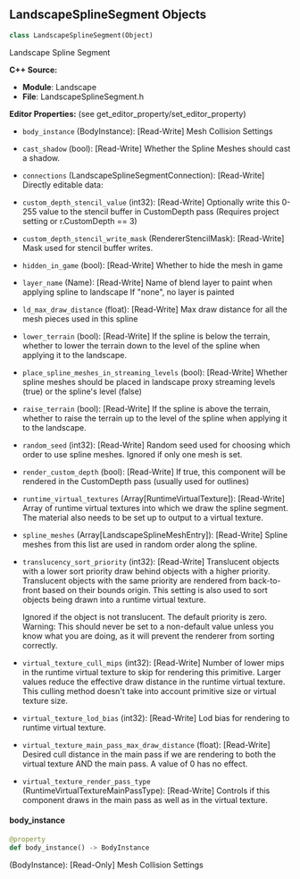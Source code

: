 ## LandscapeSplineSegment Objects

```python
class LandscapeSplineSegment(Object)
```

Landscape Spline Segment

**C++ Source:**

- **Module**: Landscape
- **File**: LandscapeSplineSegment.h

**Editor Properties:** (see get_editor_property/set_editor_property)

- ``body_instance`` (BodyInstance):  [Read-Write] Mesh Collision Settings
- ``cast_shadow`` (bool):  [Read-Write] Whether the Spline Meshes should cast a shadow.
- ``connections`` (LandscapeSplineSegmentConnection):  [Read-Write] Directly editable data:
- ``custom_depth_stencil_value`` (int32):  [Read-Write] Optionally write this 0-255 value to the stencil buffer in CustomDepth pass (Requires project setting or r.CustomDepth == 3)
- ``custom_depth_stencil_write_mask`` (RendererStencilMask):  [Read-Write] Mask used for stencil buffer writes.
- ``hidden_in_game`` (bool):  [Read-Write] Whether to hide the mesh in game
- ``layer_name`` (Name):  [Read-Write] Name of blend layer to paint when applying spline to landscape
  If "none", no layer is painted
- ``ld_max_draw_distance`` (float):  [Read-Write] Max draw distance for all the mesh pieces used in this spline
- ``lower_terrain`` (bool):  [Read-Write] If the spline is below the terrain, whether to lower the terrain down to the level of the spline when applying it to the landscape.
- ``place_spline_meshes_in_streaming_levels`` (bool):  [Read-Write] Whether spline meshes should be placed in landscape proxy streaming levels (true) or the spline's level (false)
- ``raise_terrain`` (bool):  [Read-Write] If the spline is above the terrain, whether to raise the terrain up to the level of the spline when applying it to the landscape.
- ``random_seed`` (int32):  [Read-Write] Random seed used for choosing which order to use spline meshes. Ignored if only one mesh is set.
- ``render_custom_depth`` (bool):  [Read-Write] If true, this component will be rendered in the CustomDepth pass (usually used for outlines)
- ``runtime_virtual_textures`` (Array[RuntimeVirtualTexture]):  [Read-Write] Array of runtime virtual textures into which we draw the spline segment.
  The material also needs to be set up to output to a virtual texture.
- ``spline_meshes`` (Array[LandscapeSplineMeshEntry]):  [Read-Write] Spline meshes from this list are used in random order along the spline.
- ``translucency_sort_priority`` (int32):  [Read-Write] Translucent objects with a lower sort priority draw behind objects with a higher priority.
  Translucent objects with the same priority are rendered from back-to-front based on their bounds origin.
  This setting is also used to sort objects being drawn into a runtime virtual texture.

  Ignored if the object is not translucent.  The default priority is zero.
  Warning: This should never be set to a non-default value unless you know what you are doing, as it will prevent the renderer from sorting correctly.
- ``virtual_texture_cull_mips`` (int32):  [Read-Write] Number of lower mips in the runtime virtual texture to skip for rendering this primitive.
  Larger values reduce the effective draw distance in the runtime virtual texture.
  This culling method doesn't take into account primitive size or virtual texture size.
- ``virtual_texture_lod_bias`` (int32):  [Read-Write] Lod bias for rendering to runtime virtual texture.
- ``virtual_texture_main_pass_max_draw_distance`` (float):  [Read-Write] Desired cull distance in the main pass if we are rendering to both the virtual texture AND the main pass. A value of 0 has no effect.
- ``virtual_texture_render_pass_type`` (RuntimeVirtualTextureMainPassType):  [Read-Write] Controls if this component draws in the main pass as well as in the virtual texture.

<a id="unreal.LandscapeSplineSegment.body_instance"></a>

#### body_instance

```python
@property
def body_instance() -> BodyInstance
```

(BodyInstance):  [Read-Only] Mesh Collision Settings

<a id="unreal.LandscapeStreamingProxy"></a>